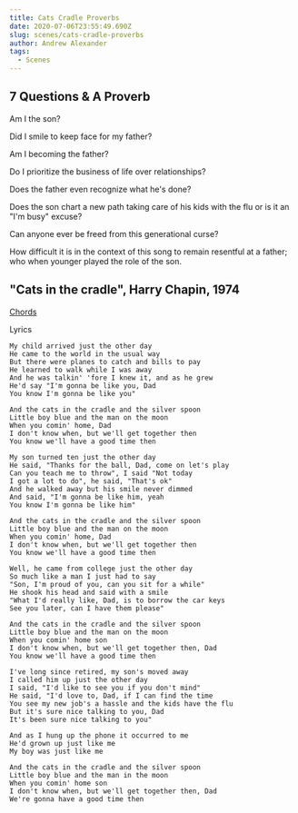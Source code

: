 ```yaml
---
title: Cats Cradle Proverbs
date: 2020-07-06T23:55:49.690Z
slug: scenes/cats-cradle-proverbs
author: Andrew Alexander
tags:
  - Scenes
---
```


## 7 Questions & A Proverb

Am I the son?

Did I smile to keep face for my father?

Am I becoming the father?

Do I prioritize the business of life over relationships?

Does the father even recognize what he's done?

Does the son chart a new path taking care of his kids with the flu or is it an "I'm busy" excuse?

Can anyone ever be freed from this generational curse?

How difficult it is in the context of this song to remain resentful at a father; who when younger played the role of the son.

## "Cats in the cradle", Harry Chapin, 1974

[Chords](/songs/cats-in-the-cradle)

Lyrics

```
My child arrived just the other day
He came to the world in the usual way
But there were planes to catch and bills to pay
He learned to walk while I was away
And he was talkin' 'fore I knew it, and as he grew
He'd say "I'm gonna be like you, Dad
You know I'm gonna be like you"

And the cats in the cradle and the silver spoon
Little boy blue and the man on the moon
When you comin' home, Dad
I don't know when, but we'll get together then
You know we'll have a good time then

My son turned ten just the other day
He said, "Thanks for the ball, Dad, come on let's play
Can you teach me to throw", I said "Not today
I got a lot to do", he said, "That's ok"
And he walked away but his smile never dimmed
And said, "I'm gonna be like him, yeah
You know I'm gonna be like him"

And the cats in the cradle and the silver spoon
Little boy blue and the man on the moon
When you comin' home, Dad
I don't know when, but we'll get together then
You know we'll have a good time then

Well, he came from college just the other day
So much like a man I just had to say
"Son, I'm proud of you, can you sit for a while"
He shook his head and said with a smile
"What I'd really like, Dad, is to borrow the car keys
See you later, can I have them please"

And the cats in the cradle and the silver spoon
Little boy blue and the man on the moon
When you comin' home son
I don't know when, but we'll get together then, Dad
You know we'll have a good time then

I've long since retired, my son's moved away
I called him up just the other day
I said, "I'd like to see you if you don't mind"
He said, "I'd love to, Dad, if I can find the time
You see my new job's a hassle and the kids have the flu
But it's sure nice talking to you, Dad
It's been sure nice talking to you"

And as I hung up the phone it occurred to me
He'd grown up just like me
My boy was just like me

And the cats in the cradle and the silver spoon
Little boy blue and the man in the moon
When you comin' home son
I don't know when, but we'll get together then, Dad
We're gonna have a good time then
```
